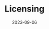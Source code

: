 ---
title: "Licensing"
date: 2023-09-06
draft: true
description: "Details about our Licenses."
type : "our-policies"
weight: 1
---